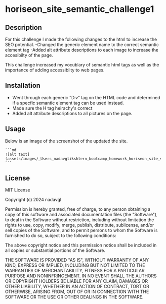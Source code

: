 # horiseon_site_semantic_challenge1

## Description

For this challenge I made the following changes to the html to increase the SEO potential.
    -Changed the generic element name to the correct semantic element tag
    -Added alt attribute descriptions to each image to increase the accesibilty of the page.

This challenge increased my vocublary of semantic html tags as well as the importance of adding accessibilty to web pages.

## Installation

-   Went through each generic "Div" tag on the HTML code and determined if a specfic semantic element tag can be used instead.
-   Made sure the H tag heirachy's correct
-   Added alt attribute descriptions to all pictures on the page.



## Usage

Below is an image of the screenshot of the updated the site.
    
    ```md
    ![alt text](assets/images/_Users_nadavglikshtern_bootcamp_homework_horiseon_site_semantic_challenge1_index.html.png)
    ```

## License

MIT License

Copyright (c) 2024 nadavgl

Permission is hereby granted, free of charge, to any person obtaining a copy
of this software and associated documentation files (the "Software"), to deal
in the Software without restriction, including without limitation the rights
to use, copy, modify, merge, publish, distribute, sublicense, and/or sell
copies of the Software, and to permit persons to whom the Software is
furnished to do so, subject to the following conditions:

The above copyright notice and this permission notice shall be included in all
copies or substantial portions of the Software.

THE SOFTWARE IS PROVIDED "AS IS", WITHOUT WARRANTY OF ANY KIND, EXPRESS OR
IMPLIED, INCLUDING BUT NOT LIMITED TO THE WARRANTIES OF MERCHANTABILITY,
FITNESS FOR A PARTICULAR PURPOSE AND NONINFRINGEMENT. IN NO EVENT SHALL THE
AUTHORS OR COPYRIGHT HOLDERS BE LIABLE FOR ANY CLAIM, DAMAGES OR OTHER
LIABILITY, WHETHER IN AN ACTION OF CONTRACT, TORT OR OTHERWISE, ARISING FROM,
OUT OF OR IN CONNECTION WITH THE SOFTWARE OR THE USE OR OTHER DEALINGS IN THE
SOFTWARE.